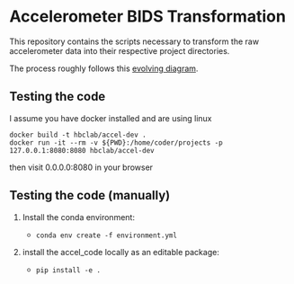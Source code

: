 # Accelerometer BIDS Transformation

This repository contains the scripts necessary to transform
the raw accelerometer data into their respective project directories.

The process roughly follows this [evolving diagram](https://drive.google.com/file/d/1wuMSr-RcrVRNRWfBI4J0bQR-8YhSn3kQ/view?usp=sharing).

## Testing the code

I assume you have docker installed and are using linux


```
docker build -t hbclab/accel-dev .
docker run -it --rm -v ${PWD}:/home/coder/projects -p 127.0.0.1:8080:8080 hbclab/accel-dev
```

then visit 0.0.0.0:8080 in your browser

## Testing the code (manually)

1. Install the conda environment:

    - `conda env create -f environment.yml`

2. install the accel_code locally as an editable package:

    - `pip install -e .`


